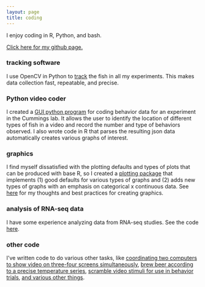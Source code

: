 ```yaml
---
layout: page
title: coding
---
```


I enjoy coding in R, Python, and bash.

[Click here for my github page.](https://github.com/lukereding/)

### tracking software

I use OpenCV in Python to [track](https://github.com/lukereding/mateChoiceTracking) the fish in all my experiments. This makes data collection fast, repeatable, and precise.       

### Python video coder

I created a [GUI python program](https://github.com/lukereding/common_garden) for coding behavior data for an experiment in the Cummings lab. It allows the user to identify the location of different types of fish in a video and record the number and type of behaviors observed. I also wrote code in R that parses the resulting json data automatically creates various graphs of interest.

### graphics

I find myself dissatisfied with the plotting defaults and types of plots that can be produced with base R, so I created a [plotting package](https://github.com/lukereding/redingPlot) that implements (1) good defaults for various types of graphs and (2) adds new types of graphs with an emphasis on categorical x continuous data. See [here](https://github.com/lukereding/thoughts_on_graphics) for my thoughts and best practices for creating graphics.     

### analysis of RNA-seq data

I have some experience analyzing data from RNA-seq studies. See the code [here](https://github.com/lukereding/molly_arts).

### other code

I've written code to do various other tasks, like [coordinating two computers to show video on three-four screens simultaneously](https://github.com/lukereding/displaying_videos), [brew beer according to a precise temperature series](https://github.com/lukereding/brewing), [scramble video stimuli for use in behavior trials](https://github.com/lukereding/meghan_frog_videos), [and various other things](https://github.com/lukereding/meghan_frog_videos").
